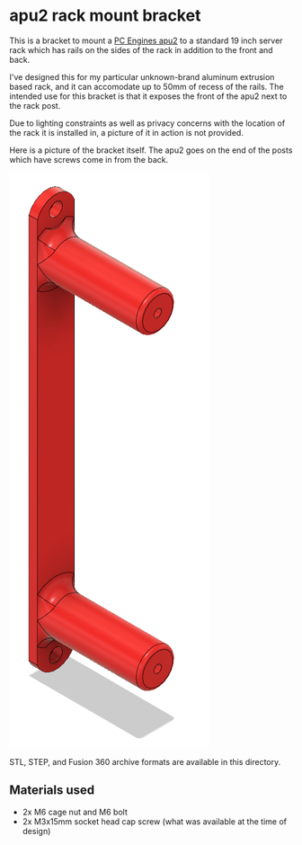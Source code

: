 # apu2 rack mount bracket

This is a bracket to mount a [PC Engines apu2](http://pcengines.ch/apu2.htm) to a standard 19 inch server rack which has rails on the sides of the rack in addition to the front and back.

I've designed this for my particular unknown-brand aluminum extrusion based rack, and it can accomodate up to 50mm of recess of the rails. The intended use for this bracket is that it exposes the front of the apu2 next to the rack post.

Due to lighting constraints as well as privacy concerns with the location of the rack it is installed in, a picture of it in action is not provided.

Here is a picture of the bracket itself. The apu2 goes on the end of the posts which have screws come in from the back.

![photo of bracket](bracket.png)

STL, STEP, and Fusion 360 archive formats are available in this directory.

## Materials used

- 2x M6 cage nut and M6 bolt
- 2x M3x15mm socket head cap screw (what was available at the time of design)